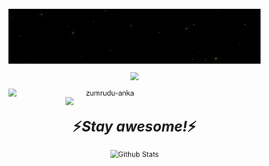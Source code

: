 <p align="center" width="200">
  <img src="https://github.com/ulugbekivich/ulugbekivich/blob/main/github.gif" alt="Hi, I'm Shaydullayev 👋">
</p>

<p align="center" >
  <a href="https://github.com/ulugbekivich/github-readme-stats"> 
      <img  src="dfdf"/>
  </a>
</p>

<p align=center>
  <div align=center>
    <a href="https://github.com/ulugbekivich/github-readme-streak-stats">
      <img align="left" width=390 src="https://github-readme-stats.vercel.app/api?username=ulugbekivich&&show_icons=true&theme=dark&border=61dafb&hide_border=true" alt="zumrudu-anka" />
    </a>
    <a href="https://github.com/anuraghazra/github-readme-stats">
      <img align="right" width=390 src="https://github-readme-stats.vercel.app/api?username=zumrudu-anka&show_icons=true&theme=react&border_color=61dafb&hide_border=true" />
    </a>
  </div>
</p>

<br>
<h1 align='center'>⚡️<i>Stay awesome!</i>⚡️</h1>
<p align="center">
        <img src="" alt="Github Stats" />
</p>